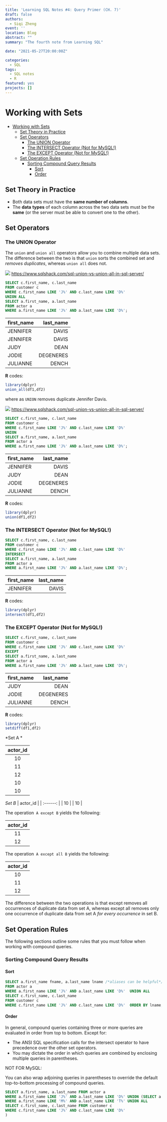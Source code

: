 ```yaml
---
title: 'Learning SQL Notes #4: Query Primer (CH. 7)'
draft: false
authors: 
  - Siqi Zheng
event: ''
location: Blog
abstract: ""
summary: "The fourth note from Learning SQL"

date: "2021-05-27T20:00:00Z"

categories:
  - SQL
tags:
  - SQL notes
  - R
featured: yes
projects: []
---
```


# Working with Sets

- [Working with Sets](#working-with-sets)
  - [Set Theory in Practice](#set-theory-in-practice)
  - [Set Operators](#set-operators)
    - [The UNION Operator](#the-union-operator)
    - [The INTERSECT Operator (Not for MySQL!)](#the-intersect-operator-not-for-mysql)
    - [The EXCEPT Operator (Not for MySQL!)](#the-except-operator-not-for-mysql)
  - [Set Operation Rules](#set-operation-rules)
    - [Sorting Compound Query Results](#sorting-compound-query-results)
      - [Sort](#sort)
      - [Order](#order)

## Set Theory in Practice

* Both data sets must have the **same number of columns**. 
* The **data** **types** of each column across the two data sets must be the **same** (or the server must be able to convert one to the other).

## Set Operators

### The UNION Operator

The `union` and `union all` operators allow you to combine multiple data sets. The difference between the two is that `union` sorts the combined set and *removes duplicates*, whereas `union all` does not. 

![](union_all.png)
https://www.sqlshack.com/sql-union-vs-union-all-in-sql-server/

```sql
SELECT c.first_name, c.last_name 
FROM customer c
WHERE c.first_name LIKE 'J%' AND c.last_name LIKE 'D%'
UNION ALL
SELECT a.first_name, a.last_name 
FROM actor a
WHERE a.first_name LIKE 'J%' AND a.last_name LIKE 'D%'; 
```

| first_name | last_name |
| :--------- | --------: |
| JENNIFER   |     DAVIS |
| JENNIFER   |     DAVIS |
| JUDY       |      DEAN |
| JODIE      | DEGENERES |
| JULIANNE   |     DENCH |

**R** codes: 

```r
library(dplyr)
union_all(df1,df2)
```

where as `UNION` removes duplicate Jennifer Davis.

![](uinon.png)
https://www.sqlshack.com/sql-union-vs-union-all-in-sql-server/

```sql
SELECT c.first_name, c.last_name 
FROM customer c
WHERE c.first_name LIKE 'J%' AND c.last_name LIKE 'D%'
UNION 
SELECT a.first_name, a.last_name 
FROM actor a
WHERE a.first_name LIKE 'J%' AND a.last_name LIKE 'D%'; 
```

| first_name | last_name |
| :--------- | --------: |
| JENNIFER   |     DAVIS |
| JUDY       |      DEAN |
| JODIE      | DEGENERES |
| JULIANNE   |     DENCH |

**R** codes: 

```r
library(dplyr)
union(df1,df2)
```

### The INTERSECT Operator (Not for MySQL!)

```sql
SELECT c.first_name, c.last_name 
FROM customer c
WHERE c.first_name LIKE 'J%' AND c.last_name LIKE 'D%'
INTERSECT 
SELECT a.first_name, a.last_name 
FROM actor a
WHERE a.first_name LIKE 'J%' AND a.last_name LIKE 'D%'; 
```

| first_name | last_name |
| :--------- | --------: |
| JENNIFER   |     DAVIS |

**R** codes: 

```r
library(dplyr)
intersect(df1,df2)
```

### The EXCEPT Operator (Not for MySQL!)

```sql
SELECT c.first_name, c.last_name 
FROM customer c
WHERE c.first_name LIKE 'J%' AND c.last_name LIKE 'D%'
EXCEPT 
SELECT a.first_name, a.last_name 
FROM actor a
WHERE a.first_name LIKE 'J%' AND a.last_name LIKE 'D%'; 
```

| first_name | last_name |
| :--------- | --------: |
| JUDY       |      DEAN |
| JODIE      | DEGENERES |
| JULIANNE   |     DENCH |

**R** codes: 

```r
library(dplyr)
setdiff(df1,df2)
```

*Set A *

| actor_id |
| :------: |
|    10    |
|    11    |
|    12    |
|    10    |
|    10    |

*Set B*
| actor_id |
| :------: |
|    10    |
|    10    |

The operation` A except B` yields the following:

| actor_id |
| :------: |
|    11    |
|    12    |

The operation` A except all B` yields the following:

| actor_id |
| :------: |
|    10    |
|    11    |
|    12    |

The difference between the two operations is that except removes all occurrences of duplicate data from set A, whereas except all removes only one occurrence of duplicate data from set A *for every occurrence* in set B.

## Set Operation Rules 

The following sections outline some rules that you must follow when working with compound queries.

### Sorting Compound Query Results

#### Sort

```sql
SELECT a.first_name fname, a.last_name lname /*aliases can be helpful*/ 
FROM actor a
WHERE a.first_name LIKE 'J%' AND a.last_name LIKE 'D%'  UNION ALL
SELECT c.first_name, c.last_name  
FROM customer c
WHERE c.first_name LIKE 'J%' AND c.last_name LIKE 'D%'  ORDER BY lname, fname; 
```

#### Order
In general, compound queries containing three or more queries are evaluated in order from top to bottom. Except for:

* The ANSI SQL specification calls for the intersect operator to have precedence over the other set operators.
* You may dictate the order in which queries are combined by enclosing multiple queries in parentheses.

NOT FOR MySQL:

You can also wrap adjoining queries in parentheses to override the default top-to-bottom processing of compound queries.

```sql
SELECT a.first_name, a.last_name FROM actor a
WHERE a.first_name LIKE 'J%' AND a.last_name LIKE 'D%' UNION (SELECT a.first_name, a.last_name FROM actor a
WHERE a.first_name LIKE 'M%' AND a.last_name LIKE 'T%' UNION ALL
SELECT c.first_name, c.last_name FROM customer c
WHERE c.first_name LIKE 'J%' AND c.last_name LIKE 'D%'
)
```
